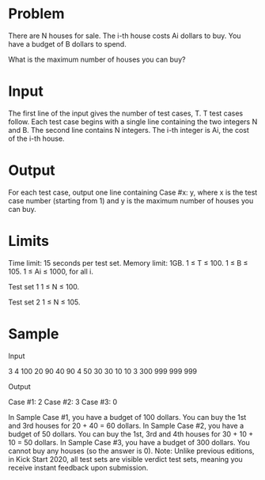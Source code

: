 # Problem
There are N houses for sale. The i-th house costs Ai dollars to buy. You have a budget of B dollars to spend.

What is the maximum number of houses you can buy?

# Input
The first line of the input gives the number of test cases, T. T test cases follow. Each test case begins with a single line containing the two integers N and B. The second line contains N integers. The i-th integer is Ai, the cost of the i-th house.

# Output
For each test case, output one line containing Case #x: y, where x is the test case number (starting from 1) and y is the maximum number of houses you can buy.

# Limits
Time limit: 15 seconds per test set.
Memory limit: 1GB.
1 ≤ T ≤ 100.
1 ≤ B ≤ 105.
1 ≤ Ai ≤ 1000, for all i.

Test set 1
1 ≤ N ≤ 100.

Test set 2
1 ≤ N ≤ 105.

# Sample

Input
 
3
4 100
20 90 40 90
4 50
30 30 10 10
3 300
999 999 999

 	
Output
  
Case #1: 2
Case #2: 3
Case #3: 0

  
In Sample Case #1, you have a budget of 100 dollars. You can buy the 1st and 3rd houses for 20 + 40 = 60 dollars.
In Sample Case #2, you have a budget of 50 dollars. You can buy the 1st, 3rd and 4th houses for 30 + 10 + 10 = 50 dollars.
In Sample Case #3, you have a budget of 300 dollars. You cannot buy any houses (so the answer is 0).
Note: Unlike previous editions, in Kick Start 2020, all test sets are visible verdict test sets, meaning you receive instant feedback upon submission.

  

